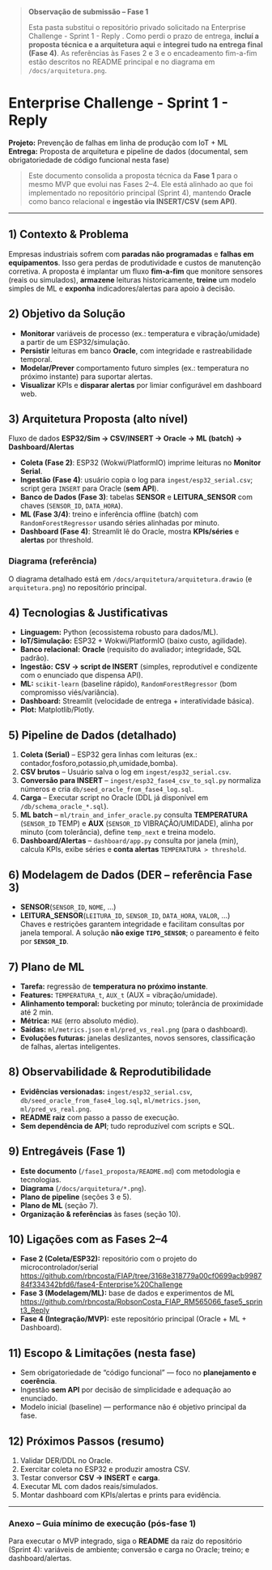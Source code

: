> **Observação de submissão – Fase 1**
>
> Esta pasta substitui o repositório privado solicitado na Enterprise Challenge - Sprint 1 - Reply .
> Como perdi o prazo de entrega, **incluí a proposta técnica e a arquitetura aqui**
> e **integrei tudo na entrega final (Fase 4)**.
> As referências às Fases 2 e 3 e o encadeamento fim-a-fim estão descritos
> no README principal  e no diagrama em `/docs/arquitetura.png`.

# Enterprise Challenge - Sprint 1 - Reply  
**Projeto:** Prevenção de falhas em linha de produção com IoT + ML  
**Entrega:** Proposta de arquitetura e pipeline de dados (documental, sem obrigatoriedade de código funcional nesta fase)

> Este documento consolida a proposta técnica da **Fase 1** para o mesmo MVP que evolui nas Fases 2–4. Ele está alinhado ao que foi implementado no repositório principal (Sprint 4), mantendo **Oracle** como banco relacional e **ingestão via INSERT/CSV (sem API)**.

---

## 1) Contexto & Problema
Empresas industriais sofrem com **paradas não programadas** e **falhas em equipamentos**. Isso gera perdas de produtividade e custos de manutenção corretiva. A proposta é implantar um fluxo **fim‑a‑fim** que monitore sensores (reais ou simulados), **armazene** leituras historicamente, **treine** um modelo simples de ML e **exponha** indicadores/alertas para apoio à decisão.

## 2) Objetivo da Solução
- **Monitorar** variáveis de processo (ex.: temperatura e vibração/umidade) a partir de um ESP32/simulação.  
- **Persistir** leituras em banco **Oracle**, com integridade e rastreabilidade temporal.  
- **Modelar/Prever** comportamento futuro simples (ex.: temperatura no próximo instante) para suportar alertas.  
- **Visualizar** KPIs e **disparar alertas** por limiar configurável em dashboard web.

## 3) Arquitetura Proposta (alto nível)
Fluxo de dados **ESP32/Sim → CSV/INSERT → Oracle → ML (batch) → Dashboard/Alertas**

- **Coleta (Fase 2)**: ESP32 (Wokwi/PlatformIO) imprime leituras no **Monitor Serial**.  
- **Ingestão (Fase 4)**: usuário copia o log para `ingest/esp32_serial.csv`; script gera `INSERT` para Oracle (**sem API**).  
- **Banco de Dados (Fase 3)**: tabelas **SENSOR** e **LEITURA_SENSOR** com chaves (`SENSOR_ID`, `DATA_HORA`).  
- **ML (Fase 3/4)**: treino e inferência offline (batch) com `RandomForestRegressor` usando séries alinhadas por minuto.  
- **Dashboard (Fase 4)**: Streamlit lê do Oracle, mostra **KPIs/séries** e **alertas** por threshold.

### Diagrama (referência)
O diagrama detalhado está em `/docs/arquitetura/arquitetura.drawio` (e `arquitetura.png`) no repositório principal.

## 4) Tecnologias & Justificativas
- **Linguagem:** Python (ecossistema robusto para dados/ML).  
- **IoT/Simulação:** ESP32 + Wokwi/PlatformIO (baixo custo, agilidade).  
- **Banco relacional:** **Oracle** (requisito do avaliador; integridade, SQL padrão).  
- **Ingestão:** **CSV → script de INSERT** (simples, reprodutível e condizente com o enunciado que dispensa API).  
- **ML:** `scikit-learn` (baseline rápido), `RandomForestRegressor` (bom compromisso viés/variância).  
- **Dashboard:** Streamlit (velocidade de entrega + interatividade básica).  
- **Plot:** Matplotlib/Plotly.

## 5) Pipeline de Dados (detalhado)
1. **Coleta (Serial)** – ESP32 gera linhas com leituras (ex.: contador,fosforo,potassio,ph,umidade,bomba).  
2. **CSV brutos** – Usuário salva o log em `ingest/esp32_serial.csv`.  
3. **Conversão para INSERT** – `ingest/esp32_fase4_csv_to_sql.py` normaliza números e cria `db/seed_oracle_from_fase4_log.sql`.  
4. **Carga** – Executar script no Oracle (DDL já disponível em `/db/schema_oracle_*.sql`).  
5. **ML batch** – `ml/train_and_infer_oracle.py` consulta **TEMPERATURA** (`SENSOR_ID` TEMP) e **AUX** (`SENSOR_ID` VIBRAÇÃO/UMIDADE), alinha por minuto (com tolerância), define `temp_next` e treina modelo.  
6. **Dashboard/Alertas** – `dashboard/app.py` consulta por janela (min), calcula KPIs, exibe séries e **conta alertas** `TEMPERATURA > threshold`.

## 6) Modelagem de Dados (DER – referência Fase 3)
- **SENSOR**(`SENSOR_ID`, `NOME`, …)  
- **LEITURA_SENSOR**(`LEITURA_ID`, `SENSOR_ID`, `DATA_HORA`, `VALOR`, …)  
Chaves e restrições garantem integridade e facilitam consultas por janela temporal. A solução **não exige `TIPO_SENSOR`**; o pareamento é feito por **`SENSOR_ID`**.

## 7) Plano de ML
- **Tarefa:** regressão de **temperatura no próximo instante**.  
- **Features:** `TEMPERATURA_t`, `AUX_t` (AUX = vibração/umidade).  
- **Alinhamento temporal:** bucketing por minuto; tolerância de proximidade até 2 min.  
- **Métrica:** `MAE` (erro absoluto médio).  
- **Saídas:** `ml/metrics.json` e `ml/pred_vs_real.png` (para o dashboard).  
- **Evoluções futuras:** janelas deslizantes, novos sensores, classificação de falhas, alertas inteligentes.

## 8) Observabilidade & Reprodutibilidade
- **Evidências versionadas:** `ingest/esp32_serial.csv`, `db/seed_oracle_from_fase4_log.sql`, `ml/metrics.json`, `ml/pred_vs_real.png`.  
- **README raiz** com passo a passo de execução.  
- **Sem dependência de API**; tudo reproduzível com scripts e SQL.

## 9) Entregáveis (Fase 1)
- **Este documento** (`/fase1_proposta/README.md`) com metodologia e tecnologias.  
- **Diagrama** (`/docs/arquitetura/*.png`).  
- **Plano de pipeline** (seções 3 e 5).  
- **Plano de ML** (seção 7).  
- **Organização & referências** às fases (seção 10).

## 10) Ligações com as Fases 2–4
- **Fase 2 (Coleta/ESP32):** repositório com o projeto do microcontrolador/serial  
  https://github.com/rbncosta/FIAP/tree/3168e318779a00cf0699acb998784f334342bfd6/fase4-Enterprise%20Challenge
- **Fase 3 (Modelagem/ML):** base de dados e experimentos de ML  
  https://github.com/rbncosta/RobsonCosta_FIAP_RM565066_fase5_sprint3_Reply
- **Fase 4 (Integração/MVP):** este repositório principal (Oracle + ML + Dashboard).

## 11) Escopo & Limitações (nesta fase)
- Sem obrigatoriedade de “código funcional” — foco no **planejamento e coerência**.  
- Ingestão **sem API** por decisão de simplicidade e adequação ao enunciado.  
- Modelo inicial (baseline) — performance não é objetivo principal da fase.

## 12) Próximos Passos (resumo)
1) Validar DER/DDL no Oracle.  
2) Exercitar coleta no ESP32 e produzir amostra CSV.  
3) Testar conversor **CSV → INSERT** e **carga**.  
4) Executar ML com dados reais/simulados.  
5) Montar dashboard com KPIs/alertas e prints para evidência.

---

### Anexo – Guia mínimo de execução (pós‑fase 1)
Para executar o MVP integrado, siga o **README** da raiz do repositório (Sprint 4): variáveis de ambiente; conversão e carga no Oracle; treino; e dashboard/alertas.
